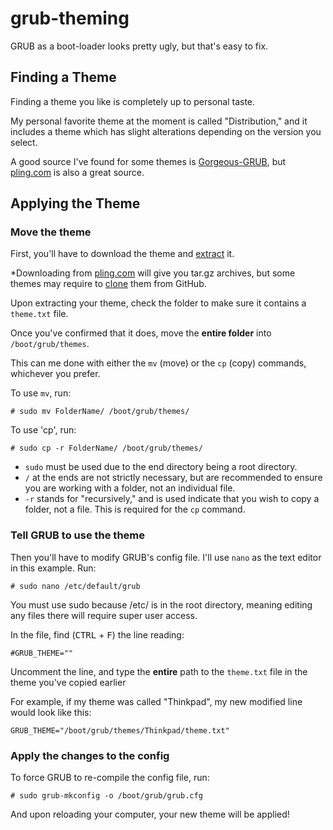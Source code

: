 # grub-theming

GRUB as a boot-loader looks pretty ugly, but that's easy to fix.

## Finding a Theme

Finding a theme you like is completely up to personal taste.

My personal favorite theme at the moment is called "Distribution," and it includes a theme which has slight alterations depending on the version you select.

A good source I've found for some themes is [Gorgeous-GRUB](https://github.com/Jacksaur/Gorgeous-GRUB), but [pling.com](https://www.pling.com/browse?cat=109&ord=latest) is also a great source.

## Applying the Theme

### Move the theme

First, you'll have to download the theme and [extract](extract.md) it.

\*Downloading from [pling.com](https://www.pling.com/browse?cat=109&ord=latest) will give you tar.gz archives, but some themes may require to [clone](clone.md) them from GitHub.

Upon extracting your theme, check the folder to make sure it contains a `theme.txt` file.

Once you've confirmed that it does, move the **entire folder** into `/boot/grub/themes`.

This can me done with either the `mv` (move) or the `cp` (copy) commands, whichever you prefer.

To use `mv`, run:

    # sudo mv FolderName/ /boot/grub/themes/

To use 'cp', run:

    # sudo cp -r FolderName/ /boot/grub/themes/

- `sudo` must be used due to the end directory being a root directory.
- `/` at the ends are not strictly necessary, but are recommended to ensure you are working with a folder, not an individual file.
- `-r` stands for "recursively," and is used indicate that you wish to copy a folder, not a file. This is required for the `cp` command.

### Tell GRUB to use the theme

Then you'll have to modify GRUB's config file. I'll use `nano` as the text editor in this example. Run:

    # sudo nano /etc/default/grub

You must use sudo because /etc/ is in the root directory, meaning editing any files there will require super user access.

In the file, find (<kbd>CTRL</kbd> + <kbd>F</kbd>) the line reading:

    #GRUB_THEME=""

Uncomment the line, and type the **entire** path to the `theme.txt` file in the theme you've copied earlier

For example, if my theme was called "Thinkpad", my new modified line would look like this:

    GRUB_THEME="/boot/grub/themes/Thinkpad/theme.txt"

### Apply the changes to the config

To force GRUB to re-compile the config file, run:

    # sudo grub-mkconfig -o /boot/grub/grub.cfg

And upon reloading your computer, your new theme will be applied!
